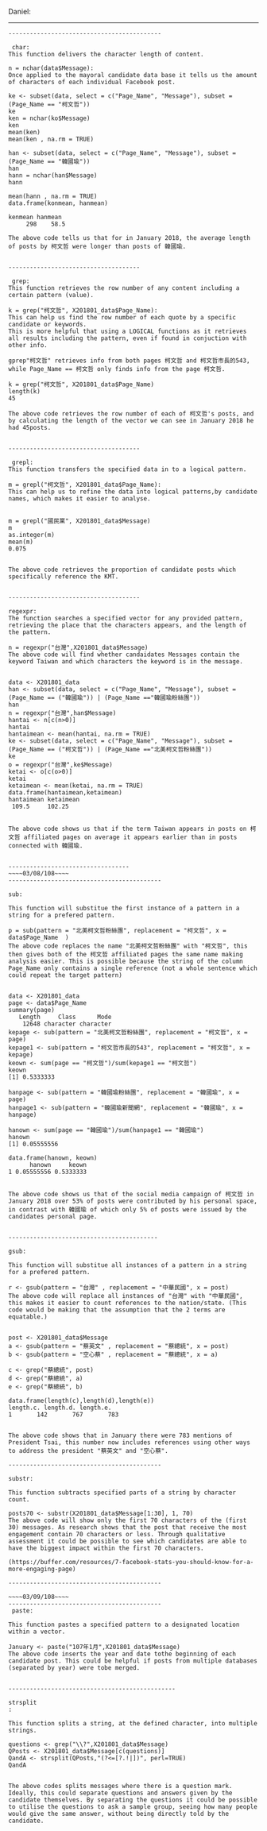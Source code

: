 ﻿Daniel:

-------------------------------------------

~~~~03/07/108~~~~
-------------------------------------------

 char:
This function delivers the character length of content.

n = nchar(data$Message):
Once applied to the mayoral candidate data base it tells us the amount of characters of each individual Facebook post.

ke <- subset(data, select = c("Page_Name", "Message"), subset = (Page_Name == "柯文哲"))
ke             
ken = nchar(ko$Message)             
ken
mean(ken)
mean(ken , na.rm = TRUE)

han <- subset(data, select = c("Page_Name", "Message"), subset = (Page_Name == "韓國瑜"))
han             
hann = nchar(han$Message)             
hann

mean(hann , na.rm = TRUE)
data.frame(konmean, hanmean) 

kenmean hanmean
     298    58.5

The above code tells us that for in January 2018, the average length of posts by 柯文哲 were longer than posts of 韓國瑜.


-------------------------------------

 grep:
This function retrieves the row number of any content including a certain pattern (value).

k = grep("柯文哲", X201801_data$Page_Name):
This can help us find the row number of each quote by a specific candidate or keywords.
This is more helpful that using a LOGICAL functions as it retrieves all results including the pattern, even if found in conjuction with other info.

gprep"柯文哲" retrieves info from both pages 柯文哲 and 柯文哲市長的543, while Page_Name == 柯文哲 only finds info from the page 柯文哲.

k = grep("柯文哲", X201801_data$Page_Name)
length(k)
45

The above code retrieves the row number of each of 柯文哲's posts, and by calculating the length of the vector we can see in January 2018 he had 45posts.


-------------------------------------

 grepl:
This function transfers the specified data in to a logical pattern.

m = grepl("柯文哲", X201801_data$Page_Name):
This can help us to refine the data into logical patterns,by candidate names, which makes it easier to analyse.


m = grepl("國民黨", X201801_data$Message)
m
as.integer(m)
mean(m)
0.075


The above code retrieves the proportion of candidate posts which specifically reference the KMT.


-------------------------------------

regexpr:
The function searches a specified vector for any provided pattern, retrieving the place that the characters appears, and the length of the pattern.
 
n = regexpr("台灣",X201801_data$Message)
The above code will find whether candaidates Messages contain the keyword Taiwan and which characters the keyword is in the message.


data <- X201801_data
han <- subset(data, select = c("Page_Name", "Message"), subset = (Page_Name == ("韓國瑜")) | (Page_Name =="韓國瑜粉絲團"))
han  
n = regexpr("台灣",han$Message)
hantai <- n[c(n>0)] 
hantai
hantaimean <- mean(hantai, na.rm = TRUE)
ke <- subset(data, select = c("Page_Name", "Message"), subset = (Page_Name == ("柯文哲")) | (Page_Name =="北美柯文哲粉絲團"))
ke  
o = regexpr("台灣",ke$Message)
ketai <- o[c(o>0)] 
ketai
ketaimean <- mean(ketai, na.rm = TRUE)
data.frame(hantaimean,ketaimean)
hantaimean ketaimean
 109.5     102.25


The above code shows us that if the term Taiwan appears in posts on 柯文哲 affiliated pages on average it appears earlier than in posts connected with 韓國瑜.


----------------------------------
~~~~03/08/108~~~~
-------------------------------------------

sub:

This function will substitue the first instance of a pattern in a string for a prefered pattern.

p = sub(pattern = "北美柯文哲粉絲團", replacement = "柯文哲", x = data$Page_Name  )
The above code replaces the name "北美柯文哲粉絲團" with "柯文哲", this then gives both of the 柯文哲 affiliated pages the same name making analysis easier. This is possible because the string of the column Page_Name only contains a single reference (not a whole sentence which could repeat the target pattern)


data <- X201801_data
page <- data$Page_Name
summary(page)
   Length     Class      Mode 
    12648 character character 
kepage <- sub(pattern = "北美柯文哲粉絲團", replacement = "柯文哲", x = page)
kepage1 <- sub(pattern = "柯文哲市長的543", replacement = "柯文哲", x = kepage)
keown <- sum(page == "柯文哲")/sum(kepage1 == "柯文哲")
keown
[1] 0.5333333

hanpage <- sub(pattern = "韓國瑜粉絲團", replacement = "韓國瑜", x = page)
hanpage1 <- sub(pattern = "韓國瑜新聞網", replacement = "韓國瑜", x = hanpage)

hanown <- sum(page == "韓國瑜")/sum(hanpage1 == "韓國瑜")
hanown
[1] 0.05555556

data.frame(hanown, keown)
      hanown     keown
1 0.05555556 0.5333333


The above code shows us that of the social media campaign of 柯文哲 in January 2018 over 53% of posts were contributed by his personal space, in contrast with 韓國瑜 of which only 5% of posts were issued by the candidates personal page.


------------------------------------------

gsub:

This function will substitue all instances of a pattern in a string for a prefered pattern.

r <- gsub(pattern = "台灣" , replacement = "中華民國", x = post)
The above code will replace all instances of "台灣" with "中華民國", this makes it easier to count references to the nation/state. (This code would be making that the assumption that the 2 terms are equatable.)


post <- X201801_data$Message
a <- gsub(pattern = "蔡英文" , replacement = "蔡總統", x = post)
b <- gsub(pattern = "空心蔡" , replacement = "蔡總統", x = a)

c <- grep("蔡總統", post)
d <- grep("蔡總統", a)
e <- grep("蔡總統", b)

data.frame(length(c),length(d),length(e))
length.c. length.d. length.e.
1       142       767       783


The above code shows that in January there were 783 mentions of President Tsai, this number now includes references using other ways to address the president "蔡英文" and "空心蔡". 

-------------------------------------------

substr:

This function subtracts specified parts of a string by character count.

posts70 <- substr(X201801_data$Message[1:30], 1, 70)
The above code will show only the first 70 characters of the (first 30) messages. As research shows that the post that receive the most engagement contain 70 characters or less. Through qualitative assessment it could be possible to see which candidates are able to have the biggest impact within the first 70 characters.

(https://buffer.com/resources/7-facebook-stats-you-should-know-for-a-more-engaging-page)

-------------------------------------------

~~~~03/09/108~~~~
-------------------------------------------
 paste:

This function pastes a specified pattern to a designated location within a vector.

January <- paste("107年1月",X201801_data$Message)
The above code inserts the year and date tothe beginning of each candidate post. This could be helpful if posts from multiple databases (separated by year) were tobe merged.


-----------------------------------------------

strsplit:

This function splits a string, at the defined character, into multiple strings.

questions <- grep("\\?",X201801_data$Message)
QPosts <- X201801_data$Message[c(questions)]
QandA <- strsplit(QPosts,"(?<=[?.!|])", perl=TRUE)
QandA


The above codes splits messages where there is a question mark. Ideally, this could separate questions and answers given by the candidate themselves. By separating the questions it could be possible to utilise the questions to ask a sample group, seeing how many people would give the same answer, without being directly told by the candidate.

